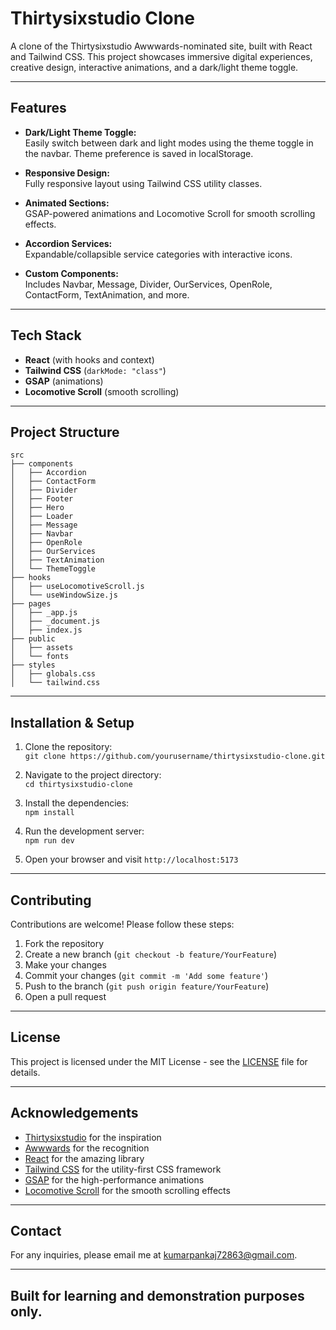 # Thirtysixstudio Clone

A clone of the Thirtysixstudio Awwwards-nominated site, built with React and Tailwind CSS. This project showcases immersive digital experiences, creative design, interactive animations, and a dark/light theme toggle.

---

## Features

- **Dark/Light Theme Toggle:**  
  Easily switch between dark and light modes using the theme toggle in the navbar. Theme preference is saved in localStorage.

- **Responsive Design:**  
  Fully responsive layout using Tailwind CSS utility classes.

- **Animated Sections:**  
  GSAP-powered animations and Locomotive Scroll for smooth scrolling effects.

- **Accordion Services:**  
  Expandable/collapsible service categories with interactive icons.

- **Custom Components:**  
  Includes Navbar, Message, Divider, OurServices, OpenRole, ContactForm, TextAnimation, and more.

---

## Tech Stack

- **React** (with hooks and context)
- **Tailwind CSS** (`darkMode: "class"`)
- **GSAP** (animations)
- **Locomotive Scroll** (smooth scrolling)

---

## Project Structure

```
src
├── components
│   ├── Accordion
│   ├── ContactForm
│   ├── Divider
│   ├── Footer
│   ├── Hero
│   ├── Loader
│   ├── Message
│   ├── Navbar
│   ├── OpenRole
│   ├── OurServices
│   ├── TextAnimation
│   └── ThemeToggle
├── hooks
│   ├── useLocomotiveScroll.js
│   └── useWindowSize.js
├── pages
│   ├── _app.js
│   ├── _document.js
│   ├── index.js
├── public
│   ├── assets
│   └── fonts
├── styles
│   ├── globals.css
│   └── tailwind.css
```

---

## Installation & Setup

1. Clone the repository:  
   `git clone https://github.com/yourusername/thirtysixstudio-clone.git`

2. Navigate to the project directory:  
   `cd thirtysixstudio-clone`

3. Install the dependencies:  
   `npm install`

4. Run the development server:  
   `npm run dev`

5. Open your browser and visit `http://localhost:5173`

---

## Contributing

Contributions are welcome! Please follow these steps:

1. Fork the repository
2. Create a new branch (`git checkout -b feature/YourFeature`)
3. Make your changes
4. Commit your changes (`git commit -m 'Add some feature'`)
5. Push to the branch (`git push origin feature/YourFeature`)
6. Open a pull request

---

## License

This project is licensed under the MIT License - see the [LICENSE](LICENSE) file for details.

---

## Acknowledgements

- [Thirtysixstudio](https://thirtysixstudio.com) for the inspiration
- [Awwwards](https://www.awwwards.com) for the recognition
- [React](https://reactjs.org) for the amazing library
- [Tailwind CSS](https://tailwindcss.com) for the utility-first CSS framework
- [GSAP](https://greensock.com/gsap) for the high-performance animations
- [Locomotive Scroll](https://locomotivemtl.github.io/locomotive-scroll/) for the smooth scrolling effects

---

## Contact

For any inquiries, please email me at [kumarpankaj72863@gmail.com](mailto:your.email@example.com).

---

## Built for learning and demonstration purposes only.